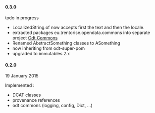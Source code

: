 
#### 0.3.0   

todo in progress

 - LocalizedString.of now accepts first the text and then the locale.
 - extracted packages eu.trentorise.opendata.commons into separate project [Odt Commons](https://github.com/opendatatrentino/odt-commons)
 - Renamed AbstractSomething classes to ASomething
 - now inheriting from odt-super-pom
 - upgraded to immutables 2.x


#### 0.2.0

19 January 2015

Implemented :
- DCAT classes
- provenance references
- odt commons (logging, config, Dict, ...)
